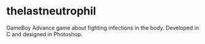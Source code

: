 # thelastneutrophil
GameBoy Advance game about fighting infections in the body. Developed in C and designed in Photoshop.
